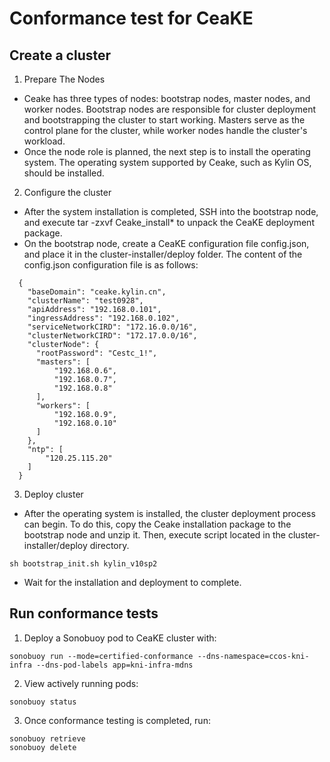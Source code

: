 # Conformance test for CeaKE

## Create a cluster

1. Prepare The Nodes
- Ceake has three types of nodes: bootstrap nodes, master nodes, and worker nodes. Bootstrap nodes are responsible for cluster deployment and bootstrapping the cluster to start working. Masters serve as the control plane for the cluster, while worker nodes handle the cluster's workload. 
- Once the node role is planned, the next step is to install the operating system. The operating system supported by Ceake, such as Kylin OS, should be installed.

2. Configure the cluster
- After the system installation is completed, SSH into the bootstrap node, and execute tar -zxvf Ceake_install* to unpack the CeaKE deployment package.
- On the bootstrap node, create a CeaKE configuration file config.json, and place it in the cluster-installer/deploy folder. The content of the config.json configuration file is as follows:
```
  { 
    "baseDomain": "ceake.kylin.cn",
    "clusterName": "test0928",
    "apiAddress": "192.168.0.101",
    "ingressAddress": "192.168.0.102",
    "serviceNetworkCIRD": "172.16.0.0/16",
    "clusterNetworkCIRD": "172.17.0.0/16",
    "clusterNode": {
      "rootPassword": "Cestc_1!",
      "masters": [
          "192.168.0.6",
          "192.168.0.7",
          "192.168.0.8"
      ],
      "workers": [
          "192.168.0.9",
          "192.168.0.10"
      ]
    },
    "ntp": [
        "120.25.115.20"
    ]
  }
```

3. Deploy cluster
- After the operating system is installed, the cluster deployment process can begin. To do this, copy the Ceake installation package to the bootstrap node and unzip it. Then, execute script located in the cluster-installer/deploy directory.
```
sh bootstrap_init.sh kylin_v10sp2
```
- Wait for the installation and deployment to complete.

## Run conformance tests

1. Deploy a Sonobuoy pod to CeaKE cluster with:

```
sonobuoy run --mode=certified-conformance --dns-namespace=ccos-kni-infra --dns-pod-labels app=kni-infra-mdns 
```

2. View actively running pods:

```
sonobuoy status
```

3. Once conformance testing is completed, run:

```
sonobuoy retrieve
sonobuoy delete
```